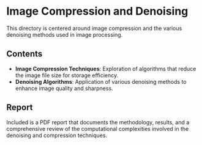 # Image Compression and Denoising

This directory is centered around image compression and the various denoising methods used in image processing.

## Contents

- **Image Compression Techniques**: Exploration of algorithms that reduce the image file size for storage efficiency.
- **Denoising Algorithms**: Application of various denoising methods to enhance image quality and sharpness.

## Report

Included is a PDF report that documents the methodology, results, and a comprehensive review of the computational complexities involved in the denoising and compression techniques.


